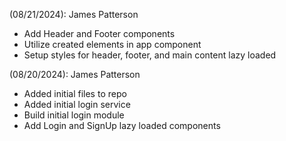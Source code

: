 (08/21/2024): James Patterson
 - Add Header and Footer components
 - Utilize created elements in app component
 - Setup styles for header, footer, and main content lazy loaded

(08/20/2024): James Patterson
 - Added initial files to repo
 - Added initial login service
 - Build initial login module
 - Add Login and SignUp lazy loaded components
